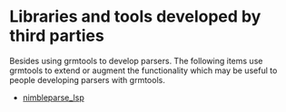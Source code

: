 # Libraries and tools developed by third parties

Besides using grmtools to develop parsers. The following items use grmtools
to extend or augment the functionality which may be useful to people developing
parsers with grmtools.

- [nimbleparse_lsp](https://github.com/ratmice/nimbleparse_lsp)
